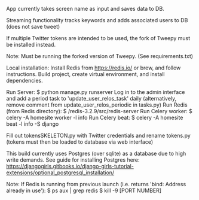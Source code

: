 App currently takes screen name as input and saves data to DB.

Streaming functionality tracks keywords and adds associated users to DB (does not save tweet)

If multiple Twitter tokens are intended to be used, the fork of Tweepy must be installed instead.

Note: Must be running the forked version of Tweepy. (See requirements.txt)

Local installation:
Install Redis from https://redis.io/ or brew, and follow instructions.
Build project, create virtual environment, and install dependencies.

Run Server: $ python manage.py runserver
  Log in to the admin interface and add a period task to 'update_user_relos_task' daily (alternatively, remove comment from update_user_relos_periodic in tasks.py)
Run Redis (from Redis directory): $ /redis-3.2.9/src/redis-server
Run Celery worker: $ celery -A homesite worker -l info
Run Celery beat: $ celery -A homesite beat -l info -S django

Fill out tokensSKELETON.py with Twitter credentials and rename tokens.py (tokens must then be loaded to database via web interface)


This build currently uses Postgres (over sqlite) as a database due to high write demands. See guide for installing Postgres here:
https://djangogirls.gitbooks.io/django-girls-tutorial-extensions/optional_postgresql_installation/

Note:
If Redis is running from previous launch (i.e. returns 'bind: Address already in use'):
$ ps aux | grep redis
$ kill -9 [PORT NUMBER]
